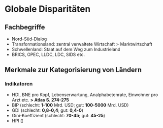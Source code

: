 # Globale Disparitäten

## Fachbegriffe

- Nord-Süd-Dialog
- Transformationsland: zentral verwaltete Wirtschaft > Marktwirtschaft
- Schwellenland: Staat auf dem Weg zum Industrieland
- BRICS, OPEC, LLDC, LDC, SIDS etc.

## Merkmale zur Kategorisierung von Ländern

### Indikatoren

- HDI, BNE pro Kopf, Lebenserwartung, Analphabetenrate, Einwohner pro Arzt etc. **> Atlas S. 274-275**
- BIP (schlecht: **1-100** Mrd. USD; gut: **100-5000** Mrd. USD)
- GDI (schlecht: **0,8-0,4**; gut: **0,4-0**)
- Gini-Koeffizient (schlecht: **70-45**; gut: **45-25**)
- HPI ()
<!--stackedit_data:
eyJoaXN0b3J5IjpbNTA0MjE1OTc0LDE5MTQwMTc3MTEsLTQxOD
U0NzEyOCwxNjUyNzMxODU2XX0=
-->